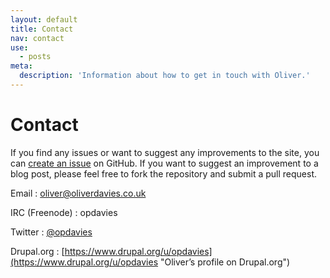 ```yaml
---
layout: default
title: Contact
nav: contact
use:
  - posts
meta:
  description: 'Information about how to get in touch with Oliver.'
---
```

# Contact

If you find any issues or want to suggest any improvements to the site, you can [create an issue](https://github.com/opdavies/oliverdavies.co.uk/issues/new) on GitHub. If you want to suggest an improvement to a blog post, please feel free to fork the repository and submit a pull request.

Email
: [oliver@oliverdavies.co.uk](mailto:oliver+contact@oliverdavies.co.uk?subject=Contact%20Oliver%20Davies)

IRC (Freenode)
: opdavies

Twitter
: [@opdavies](http://twitter.com/opdavies)

Drupal.org
: [https://www.drupal.org/u/opdavies](https://www.drupal.org/u/opdavies "Oliver’s profile on Drupal.org")
